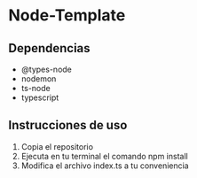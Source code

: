 # Node-Template
## Dependencias
- @types-node
- nodemon
- ts-node
- typescript
## Instrucciones de uso
1. Copia el repositorio
2. Ejecuta en tu terminal el comando npm install
3. Modifica el archivo index.ts a tu conveniencia
